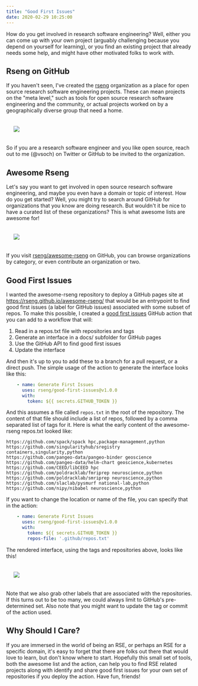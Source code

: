 ```yaml
---
title: "Good First Issues"
date: 2020-02-29 10:25:00
---
```


How do you get involved in research software engineering? Well, either
you can come up with your own project (arguably challenging because
you depend on yourself for learning), or you find an existing project
that already needs some help, and might have other motivated folks to work with.

## Rseng on GitHub

If you haven't seen, I've created the <a target="_blank" href="https://github.com/rseng">rseng</a> organization as a place for open source research software engineering projects. These can mean projects on the "meta level," such as tools for open source research software engineering and the community, or actual projects worked on by a geographically diverse group
that need a home.

<div style="padding:20px">
<img src="https://raw.githubusercontent.com/vsoch/vsoch.github.io/master/assets/images/posts/good-first-issues/rseng.png">
</div>

So if you are a research software engineer and you like open source, reach out to me (@vsoch) on Twitter or GitHub to be invited to the organization.

## Awesome Rseng

Let's say you want to get involved in open source research software engineering, and maybe you even have a domain or topic of interest.
How do you get started? Well, you might try to search around GitHub
for organizations that you know are doing research. But wouldn't it be
nice to have a curated list of these organizations? This is what 
awesome lists are awesome for!

<div style="padding:20px">
<img src="https://raw.githubusercontent.com/vsoch/vsoch.github.io/master/assets/images/posts/good-first-issues/awesome.png">
</div>

If you visit <a target="_blank" href="https://github.com/rseng">rseng/awesome-rseng</a> on GitHub, you can browse organizations by category, or even contribute an organization or two.

## Good First Issues

I wanted the awesome-rseng repository to deploy a GitHub pages site at <a href="https://rseng.github.io/awesome-rseng/" target="_blank">https://rseng.github.io/awesome-rseng/</a> that would be an entrypoint to find good first issues (a label for GitHub issues) associated with some subset of repos.
To make this possible, I created a <a href="https://github.com/rseng/good-first-issues" target="_blank">good first issues</a> GitHub action that
you can add to a workflow that will:


<ol class="custom-counter">
<li>Read in a repos.txt file with repositories and tags</li>
<li>Generate an interface in a docs/ subfolder for GitHub pages</li>
<li>Use the GitHub API to find good first issues</li>
<li>Update the interface</li>
</ol>


And then it's up to you to add these to a branch for a pull request,
or a direct push. The simple usage of the action to generate the interface
looks like this:

```yaml
    - name: Generate First Issues
      uses: rseng/good-first-issues@v1.0.0
      with:
        token: ${{ secrets.GITHUB_TOKEN }}
```

And this assumes a file called `repos.txt` in the root of the repository.
The content of that file should include a list of repos, followed by a
comma separated list of tags for it. Here is what the early
content of the awesome-rseng repos.txt looked like:

```
https://github.com/spack/spack hpc,package-management,python
https://github.com/singularityhub/sregistry containers,singularity,python
https://github.com/pangeo-data/pangeo-binder geoscience
https://github.com/pangeo-data/helm-chart geoscience,kubernetes
https://github.com/CEED/libCEED hpc
https://github.com/poldracklab/fmriprep neuroscience,python
https://github.com/poldracklab/smriprep neuroscience,python
https://github.com/slaclab/pysmurf national-lab,python
https://github.com/nipy/nibabel neuroscience,python
```

If you want to change the location or name of the file, you can specify
that in the action:

```yaml
    - name: Generate First Issues
      uses: rseng/good-first-issues@v1.0.0
      with:
        token: ${{ secrets.GITHUB_TOKEN }}
        repos-file: '.github/repos.txt'
```

The rendered interface, using the tags and repositories above, looks like
this!

<div style="padding:20px">
<img src="https://raw.githubusercontent.com/rseng/good-first-issues/master/img/good-first-issues.png">
</div>


Note that we also grab other labels that are associated with the repositories.
If this turns out to be too many, we could always limit to GitHub's
pre-determined set. Also note that you might want to update the tag
or commit of the action used.

## Why Should I Care?

If you are immersed in the world of being an RSE, or perhaps an RSE
for a specific domain, it's easy to forget that
there are folks out there that would love to learn, but don't know where to
start. Hopefully this small set of tools, both the awesome list and
the action, can help you to find RSE related projects along with
identify and share good first issues for your own set of repositories 
if you deploy the action. Have fun, friends!
